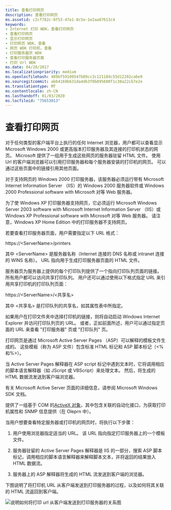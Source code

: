 ```yaml
---
title: 查看打印网页
description: 查看打印网页
ms.assetid: c2cf782c-0f53-47e1-8c5e-1e2aa87613c4
keywords:
- Internet 打印 WDK，查看打印网页
- 查看打印网页
- 显示打印网页
- 打印网页 WDK，查看
- 网页 WDK 打印机，查看
- 打印服务器页 WDK
- 查看打印服务器页面
- 打印 Url WDK
ms.date: 04/20/2017
ms.localizationpriority: medium
ms.openlocfilehash: 489bf59109547b89cc3c12118dc55d12202ca6e9
ms.sourcegitcommit: ab64169b631da4db3f0b895600f1c38a22cb7e2e
ms.translationtype: MT
ms.contentlocale: zh-CN
ms.lasthandoff: 01/03/2020
ms.locfileid: "75653013"
---
```

# <a name="viewing-print-web-pages"></a>查看打印网页





对于任何类型的客户端平台上执行的任何 Internet 浏览器，用户都可以查看显示 Microsoft Windows 2000 或更高版本打印服务器及其连接的打印机状态的网页。 Microsoft 提供了一组用于生成这些网页的服务器驻留 HTML 文件。 使用 Url 的客户端浏览器可以引用打印服务器和每个服务器安装的打印机的网页。 可以通过这些页面中的链接引用其他页面。

对于支持网页的 Windows 2000 打印服务器，该服务器必须运行带有 Microsoft Internet Information Server （IIS）的 Windows 2000 服务器软件或 Windows 2000 Professional software with Microsoft 对等 Web 服务器。

为了使 Windows XP 打印服务器支持网页，它必须运行 Microsoft Windows Server 2003 software with Microsoft Internet Information Server （IIS）或 Windows XP Professional software with Microsoft 对等 Web 服务器。 请注意，Windows XP Home Edition 中的打印服务器不支持网页。

若要查看打印服务器页面，用户需要指定以下 URL 格式：

https://&lt;ServerName&gt;/printers

其中 &lt;ServerName&gt; 是服务器名称（Internet 连接的 DNS 名称或 intranet 连接的 WINS 名称）。 URL 指向用于生成打印服务器页面的 HTML 文件。

服务器页为服务器上提供的每个打印队列提供了一个指向打印队列页面的链接。 所有用户都可以访问共享打印队列。 用户还可以通过使用以下格式指定 URL 来引用共享打印机的打印队列页面：

https://&lt;ServerName&gt;/&lt;共享名&gt;

其中 &lt;共享名&gt; 是打印队列的共享名，如其属性表中所指定。

如果用户在打印文件夹中选择打印机的链接，则将自动启动 Windows Internet Explorer 并访问打印队列页的 URL。 或者，正如前面所述，用户可以通过指定页面的 URL 来查看 "打印服务器" 页或 "打印队列" 页。

打印网页是通过 Microsoft Active Server Pages （ASP）可以解释的模板文件生成的。 这些模板（称为 ASP 文件）包含标准 HTML 标记和 ASP 脚本标记（&lt;% 和%&gt;）。

当 Active Server Pages 解释器在 ASP script 标记中遇到文本时，它将调用相应的脚本语言解释器（如 JScript 或 VBScript）来处理文本。 然后，将生成的 HTML 数据流发送到客户端浏览器。

有关 Microsoft Active Server 页面的详细信息，请参阅 Microsoft Windows SDK 文档。

提供了一组基于 COM 的[ActiveX 对象](activex-objects-for-print-web-pages.md)，其中包含关联的自动化接口，为获取打印机属性和 SNMP 信息提供（在 Oleprn 中）。

当用户想要查看特定服务器或打印机的网页时，将执行以下步骤：

1.  用户使用浏览器指定适当的 URL。 该 URL 指向指定打印服务器上的一个模板文件。

2.  服务器驻留的 Active Server Pages 解释器是 IIS 的一部分，搜索 ASP 脚本标记，调用相应的脚本语言解释器来解释脚本文本，并将返回的结果放入 HTML 数据流。

3.  服务器上的 ASP 解释器将生成的 HTML 流发送到客户端的浏览器。

下图说明了将打印机 URL 从客户端发送到打印服务器的过程，以及如何将其关联的 HTML 流返回到客户端。

![说明如何将打印 url 从客户端发送到打印服务器的关系图](images/prnturl.png)

 

 




